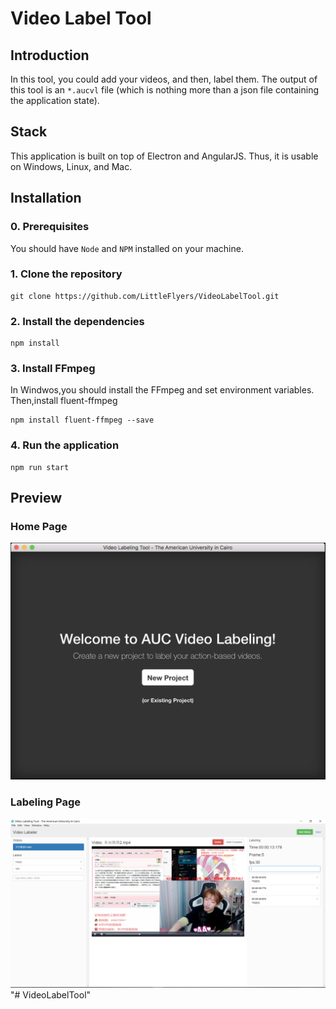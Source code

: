 # Video Label Tool

## Introduction

In this tool, you could add your videos, and then, label them. The output of this tool is an `*.aucvl` file (which is nothing more than a json file containing the application state).

## Stack

This application is built on top of Electron and AngularJS. Thus, it is usable on Windows, Linux, and Mac.

## Installation

### 0. Prerequisites

You should have `Node` and `NPM` installed on your machine.

### 1. Clone the repository
```
git clone https://github.com/LittleFlyers/VideoLabelTool.git
```

### 2. Install the dependencies
```
npm install
```
### 3. Install FFmpeg
In Windwos,you should install the FFmpeg and set environment variables.
Then,install fluent-ffmpeg
```
npm install fluent-ffmpeg --save
```
### 4. Run the application
```
npm run start
```

## Preview

### Home Page

![Welcome Page](docs/welcome-page.png)

### Labeling Page

![Labeling Page](docs/page.png)
"# VideoLabelTool" 
